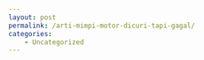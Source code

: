 ```yaml
---
layout: post
permalink: /arti-mimpi-motor-dicuri-tapi-gagal/
categories:
    - Uncategorized
---
```


